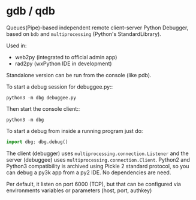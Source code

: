gdb / qdb
=========

Queues(Pipe)-based independent remote client-server Python Debugger, based on `bdb` and `multiprocessing` (Python's StandardLibrary).

Used in:

 * web2py (integrated to official admin app)
 * rad2py (wxPython IDE in development)

Standalone version can be run from the console (like pdb).

To start a debug session for debuggee.py::

    python3 -m dbg debuggee.py

Then start the console client::

    python3 -m dbg


To start a debug from inside a running program just do:

```python
import dbg; dbg.debug()
```

The client (debugger) uses `multiprocessing.connection.Listener` and the server (debuggee) uses `multiprocessing.connection.Client`.
Python2 and Python3 compatibility is archived using Pickle 2 standard protocol, so you can debug a py3k app from a py2 IDE.
No dependencies are need.

Per default, it listen on port 6000 (TCP), but that can be configured via environments variables or parameters (host, port, authkey)
